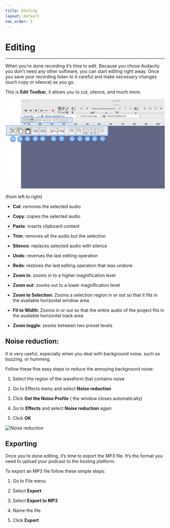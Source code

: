 ```yaml
---
title: Editing
layout: default
nav_order: 5
---
```


# Editing
---

When you’re done recording it’s time to edit. Because you chose Audacity you don't need any other software, you can start editing right away. Once you save your recording listen to it careful and make necessary changes (such copy or silence)  as you go.

This is **Edit Toolbar**, it allows you to cut, silence, and much more.

![Edit Toolbar](assets/images/Audacity_Edit_Toolbar.png)


(from left to right)

- **Cut**:  removes the selected audio

- **Copy**: copies the selected audio

- **Paste**: inserts clipboard content 

- **Trim**: removes all the audio but the selection 

- **Silence**: replaces selected audio with silence

- **Undo**: reverses the last editing operation

- **Redo**: restores the last editing operation that was undone

- **Zoom in**: zooms in to a higher magnification level

- **Zoom out**: zooms out to a lower magnification level

- **Zoom to Selection**: Zooms a selection region in or out so that it fits in the available horizontal window area

- **Fit to Width**: Zooms in or out so that the entire audio of the project fits in the available horizontal track area

- **Zoom toggle**: zooms between two preset levels


## Noise reduction:

It is very useful, especially when you deal with background noise, such as buzzing, or humming. 

Follow these five easy steps to reduce the annoying background noise: 

1. Select the region of the waveform that contains noise

2. Go to Effects menu and select **Noise reduction** 

3. Click **Get the Noise Profile** ( the window closes automatically)

4. Go to **Effects** and select **Noise reduction** again 

5. Click **OK**

![Noise reduction](assets/images/Audacity_Noisereduction.gif)


## Exporting
Once you’re done editing, it’s time to export the MP3 file. It’s the format you need to upload your podcast to the hosting platform.

To export an MP3 file follow these simple steps: 

1. Go to File menu

2. Select **Export**

3. Select **Export to MP3**

4. Name the file 

5. Click **Export**